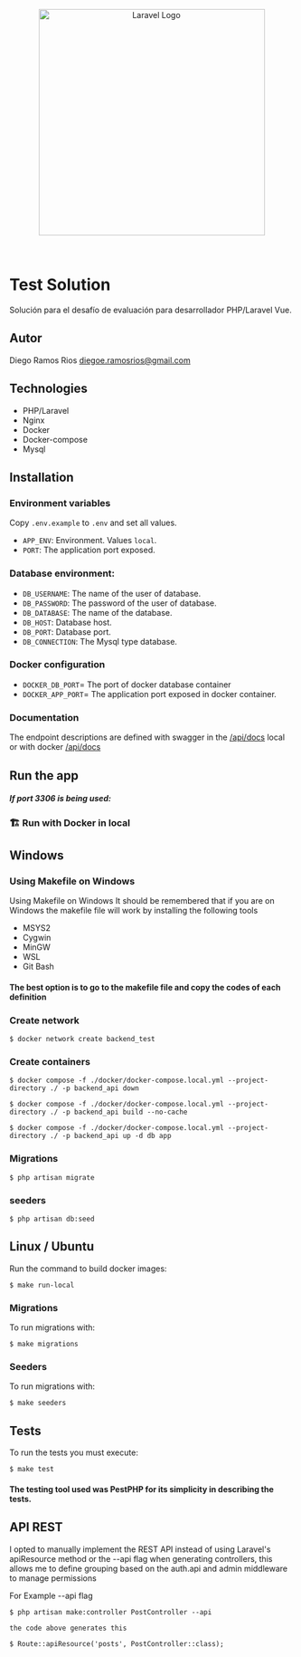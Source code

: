 <p align="center"><a href="https://laravel.com" target="_blank"><img src="https://blog.petehouston.com/wp-content/uploads/2017/11/laravel-nginx.jpg" width="400" alt="Laravel Logo"></a></p>
<br/>


# Test Solution
Solución para el desafío de evaluación para desarrollador PHP/Laravel Vue.

## Autor
Diego Ramos Rios diegoe.ramosrios@gmail.com

## Technologies
- PHP/Laravel
- Nginx
- Docker
- Docker-compose
- Mysql

## Installation

### Environment variables

Copy `.env.example` to `.env` and set all values.

- `APP_ENV`: Environment. Values `local`.
- `PORT`: The application port exposed.

### Database environment:

- `DB_USERNAME`: The name of the user of database.
- `DB_PASSWORD`: The password of the user of database.
- `DB_DATABASE`: The name of the database.
- `DB_HOST`: Database host.
- `DB_PORT`: Database port.
- `DB_CONNECTION`: The Mysql type database.

### Docker configuration

- `DOCKER_DB_PORT`= The port of docker database container
- `DOCKER_APP_PORT`= The application port exposed in docker container.

### Documentation
The endpoint descriptions are defined with swagger in the [/api/docs](http://127.0.0.1:8000/api/docs) local or with docker [/api/docs](http://localhost:8080/api/docs) 

## Run the app

##### If port 3306 is being used:

### 🏗️ Run with Docker in local

## Windows
### Using Makefile on Windows
Using Makefile on Windows
It should be remembered that if you are on Windows the makefile file will work by installing the following tools

- MSYS2
- Cygwin
- MinGW
- WSL
- Git Bash

#### The best option is to go to the makefile file and copy the codes of each definition

### Create network
```
$ docker network create backend_test
```
### Create containers
```
$ docker compose -f ./docker/docker-compose.local.yml --project-directory ./ -p backend_api down
```
```
$ docker compose -f ./docker/docker-compose.local.yml --project-directory ./ -p backend_api build --no-cache
```
```
$ docker compose -f ./docker/docker-compose.local.yml --project-directory ./ -p backend_api up -d db app
```
### Migrations
```
$ php artisan migrate
```
### seeders
```
$ php artisan db:seed
```

## Linux / Ubuntu
Run the command to build docker images:

```
$ make run-local
```
### Migrations
To run migrations with:

```
$ make migrations
```
### Seeders
To run migrations with:
```
$ make seeders
```

## Tests
To run the tests you must execute:

```
$ make test
```
#### The testing tool used was PestPHP for its simplicity in describing the tests.


## API REST
I opted to manually implement the REST API instead of using Laravel's apiResource method or the --api flag when generating controllers, this allows me to define grouping based on the auth.api and admin middleware to manage permissions

For Example --api flag
```
$ php artisan make:controller PostController --api

the code above generates this

$ Route::apiResource('posts', PostController::class);

```



